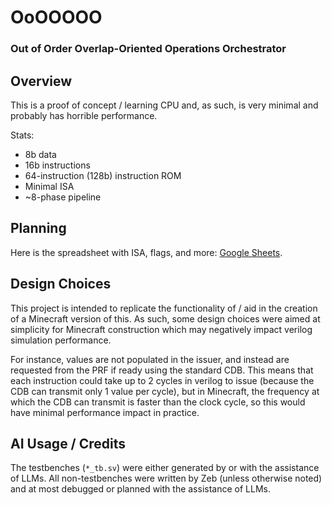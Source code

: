 # OoOOOOO

### Out of Order Overlap-Oriented Operations Orchestrator

## Overview

This is a proof of concept / learning CPU and, as such, is very minimal and probably has horrible performance.

Stats:
- 8b data
- 16b instructions
- 64-instruction (128b) instruction ROM
- Minimal ISA
- ~8-phase pipeline

## Planning

Here is the spreadsheet with ISA, flags, and more: [Google Sheets](https://docs.google.com/spreadsheets/d/16_0SKhYv4nf63dgu0O2lZHWwvcB_LOQWKF2n6ab5NWI/edit?gid=0#gid=0).

## Design Choices

This project is intended to replicate the functionality of / aid in the creation of a Minecraft version of this. As such, some design choices were aimed at simplicity for Minecraft construction which may negatively impact verilog simulation performance.

For instance, values are not populated in the issuer, and instead are requested from the PRF if ready using the standard CDB. This means that each instruction could take up to 2 cycles in verilog to issue (because the CDB can transmit only 1 value per cycle), but in Minecraft, the frequency at which the CDB can transmit is faster than the clock cycle, so this would have minimal performance impact in practice.



## AI Usage / Credits
The testbenches (`*_tb.sv`) were either generated by or with the assistance of LLMs. All non-testbenches were written by Zeb (unless otherwise noted) and at most debugged or planned with the assistance of LLMs.
